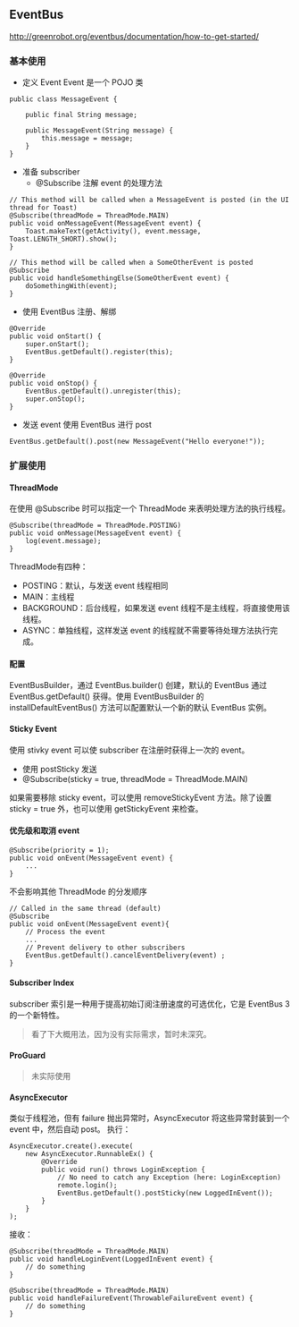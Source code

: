 ## EventBus

<http://greenrobot.org/eventbus/documentation/how-to-get-started/>

### 基本使用

- 定义 Event Event 是一个 POJO 类

```
public class MessageEvent {
 
    public final String message;
 
    public MessageEvent(String message) {
        this.message = message;
    }
}
```

- 准备 subscriber
  - @Subscribe 注解 event 的处理方法

```
// This method will be called when a MessageEvent is posted (in the UI thread for Toast)
@Subscribe(threadMode = ThreadMode.MAIN)
public void onMessageEvent(MessageEvent event) {
    Toast.makeText(getActivity(), event.message, Toast.LENGTH_SHORT).show();
}
 
// This method will be called when a SomeOtherEvent is posted
@Subscribe
public void handleSomethingElse(SomeOtherEvent event) {
    doSomethingWith(event);
}
```

- 使用 EventBus 注册、解绑

```
@Override
public void onStart() {
    super.onStart();
    EventBus.getDefault().register(this);
}
 
@Override
public void onStop() {
    EventBus.getDefault().unregister(this);
    super.onStop();
}
```

- 发送 event 使用 EventBus 进行 post

```
EventBus.getDefault().post(new MessageEvent("Hello everyone!"));
```

### 扩展使用

#### ThreadMode

在使用 @Subscribe 时可以指定一个 ThreadMode 来表明处理方法的执行线程。

```
@Subscribe(threadMode = ThreadMode.POSTING)
public void onMessage(MessageEvent event) {
    log(event.message);
}
```

ThreadMode有四种：

- POSTING：默认，与发送 event 线程相同
- MAIN：主线程
- BACKGROUND：后台线程，如果发送 event 线程不是主线程，将直接使用该线程。
- ASYNC：单独线程，这样发送 event 的线程就不需要等待处理方法执行完成。

#### 配置

EventBusBuilder，通过 EventBus.builder() 创建，默认的 EventBus 通过 EventBus.getDefault() 获得。使用 EventBusBuilder 的 installDefaultEventBus() 方法可以配置默认一个新的默认 EventBus 实例。

#### Sticky Event

使用 stivky event 可以使 subscriber 在注册时获得上一次的 event。

- 使用 postSticky 发送
- @Subscribe(sticky = true, threadMode = ThreadMode.MAIN)

如果需要移除 sticky event，可以使用 removeStickyEvent 方法。除了设置 sticky = true 外，也可以使用 getStickyEvent 来检查。

#### 优先级和取消 event

```
@Subscribe(priority = 1);
public void onEvent(MessageEvent event) {
    ...
}
```

不会影响其他 ThreadMode 的分发顺序

```
// Called in the same thread (default)
@Subscribe
public void onEvent(MessageEvent event){
    // Process the event
    ...
    // Prevent delivery to other subscribers
    EventBus.getDefault().cancelEventDelivery(event) ;
}
```

#### Subscriber Index

subscriber 索引是一种用于提高初始订阅注册速度的可选优化，它是 EventBus 3 的一个新特性。

> 看了下大概用法，因为没有实际需求，暂时未深究。

#### ProGuard

> 未实际使用

#### AsyncExecutor

类似于线程池，但有 failure 抛出异常时，AsyncExecutor 将这些异常封装到一个 event 中，然后自动 post。
执行：

```
AsyncExecutor.create().execute(
    new AsyncExecutor.RunnableEx() {
        @Override
        public void run() throws LoginException {
            // No need to catch any Exception (here: LoginException)
            remote.login();
            EventBus.getDefault().postSticky(new LoggedInEvent());
        }
    }
);
```

接收：

```
@Subscribe(threadMode = ThreadMode.MAIN)
public void handleLoginEvent(LoggedInEvent event) {
    // do something
}
 
@Subscribe(threadMode = ThreadMode.MAIN)
public void handleFailureEvent(ThrowableFailureEvent event) {
    // do something
}
```
